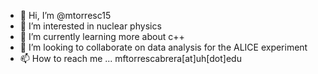 - 👋 Hi, I’m @mtorresc15
- 👀 I’m interested in nuclear physics
- 🌱 I’m currently learning more about c++
- 💞️ I’m looking to collaborate on data analysis for the ALICE experiment
- 📫 How to reach me ... mftorrescabrera[at]uh[dot]edu

